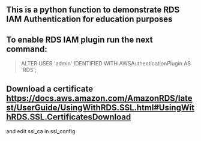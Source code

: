## This is a python function to demonstrate RDS IAM Authentication for education purposes

## To enable RDS IAM plugin run the next command:

> ALTER USER 'admin' IDENTIFIED WITH AWSAuthenticationPlugin AS 'RDS';

## Download a certificate https://docs.aws.amazon.com/AmazonRDS/latest/UserGuide/UsingWithRDS.SSL.html#UsingWithRDS.SSL.CertificatesDownload 

and edit ssl_ca in ssl_config 